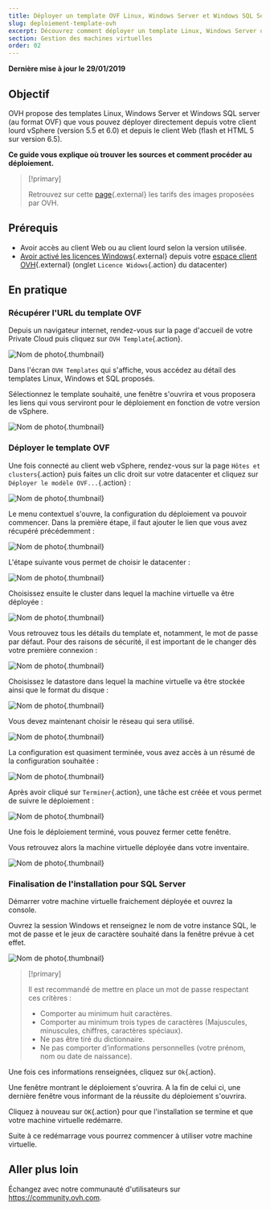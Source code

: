 ```yaml
---
title: Déployer un template OVF Linux, Windows Server et Windows SQL Server
slug: deploiement-template-ovh
excerpt: Découvrez comment déployer un template Linux, Windows Server ou Windows SQL Server
section: Gestion des machines virtuelles
order: 02
---
```


**Dernière mise à jour le 29/01/2019**

## Objectif

OVH propose des templates Linux, Windows Server et Windows SQL server (au format OVF) que vous pouvez déployer directement depuis votre client lourd vSphere (version 5.5 et 6.0) et depuis le client Web (flash et HTML 5 sur version 6.5).

**Ce guide vous explique où trouver les sources et comment procéder au déploiement.**

> [!primary]
> 
> Retrouvez sur cette [page](https://www.ovh.com/fr/private-cloud/options/images-licences.xml){.external} les tarifs des images proposées par OVH.
>

## Prérequis

- Avoir accès au client Web ou au client lourd selon la version utilisée.
- [Avoir activé les licences Windows](https://docs.ovh.com/fr/private-cloud/manager-ovh-private-cloud/#licence-windows){.external} depuis votre [espace client OVH](https://www.ovh.com/auth/?action=gotomanager){.external} (onglet `Licence Widows`{.action} du datacenter) 


## En pratique

### Récupérer l'URL du template OVF

Depuis un navigateur internet, rendez-vous sur la page d'accueil de votre Private Cloud puis cliquez sur `OVH Template`{.action}.

![Nom de photo](images/gatewayssl.png){.thumbnail}

Dans l'écran `OVH Templates` qui s'affiche, vous accédez au détail des templates Linux, Windows et SQL proposés. 

Sélectionnez le template souhaité, une fenêtre s'ouvrira et vous proposera les liens qui vous serviront pour le déploiement en fonction de votre version de vSphere.

![Nom de photo](images/copylink.png){.thumbnail}


### Déployer le template OVF

Une fois connecté au client web vSphere, rendez-vous sur la page `Hôtes et clusters`{.action} puis faites un clic droit sur votre datacenter et cliquez sur `Déployer le modèle OVF...`{.action} :

![Nom de photo](images/selectdeploy.png){.thumbnail}

Le menu contextuel s'ouvre, la configuration du déploiement va pouvoir commencer. Dans la première étape, il faut ajouter le lien que vous avez récupéré précédemment :

![Nom de photo](images/puturl.png){.thumbnail}

L'étape suivante vous permet de choisir le datacenter :

![Nom de photo](images/selectdatacenter.png){.thumbnail}

Choisissez ensuite le cluster dans lequel la machine virtuelle va être déployée :

![Nom de photo](images/selectcluster.png){.thumbnail}

Vous retrouvez tous les détails du template et, notamment, le mot de passe par défaut. Pour des raisons de sécurité, il est important de le changer dès votre première connexion :

![Nom de photo](images/detailstemplate.png){.thumbnail}

Choisissez le datastore dans lequel la machine virtuelle va être stockée ainsi que le format du disque :

![Nom de photo](images/selectdatastore.png){.thumbnail}

Vous devez maintenant choisir le réseau qui sera utilisé.

![Nom de photo](images/selectnetwork.png){.thumbnail}

La configuration est quasiment terminée, vous avez accès à un résumé de la configuration souhaitée :

![Nom de photo](images/resume.png){.thumbnail}

Après avoir cliqué sur `Terminer`{.action}, une tâche est créée et vous permet de suivre le déploiement :

![Nom de photo](images/startdeploy.png){.thumbnail}

Une fois le déploiement terminé, vous pouvez fermer cette fenêtre.

Vous retrouvez alors la machine virtuelle déployée dans votre inventaire.

![Nom de photo](images/inventory.png){.thumbnail}

### Finalisation de l'installation pour SQL Server

Démarrer votre machine virtuelle fraichement déployée et ouvrez la console.

Ouvrez la session Windows et renseignez le nom de votre instance SQL, le mot de passe et le jeux de caractère souhaité dans la fenêtre prévue à cet effet.

![Nom de photo](images/sqlinformations.png){.thumbnail}


> [!primary]
> 
> Il est recommandé de mettre en place un mot de passe respectant ces critères :
> 
> * Comporter au minimum huit caractères.
> * Comporter au minimum trois types de caractères (Majuscules, minuscules, chiffres, caractères spéciaux).
> * Ne pas être tiré du dictionnaire.
> * Ne pas comporter d’informations personnelles (votre prénom, nom ou date de naissance).
>

Une fois ces informations renseignées, cliquez sur `Ok`{.action}.

Une fenêtre montrant le déploiement s'ouvrira. A la fin de celui ci, une dernière fenêtre vous informant de la réussite du déploiement s'ouvrira.

Cliquez à nouveau sur `OK`{.action} pour que l'installation se termine et que votre machine virtuelle redémarre.

Suite à ce redémarrage vous pourrez commencer à utiliser votre machine virtuelle.


## Aller plus loin

Échangez avec notre communauté d'utilisateurs sur <https://community.ovh.com>.